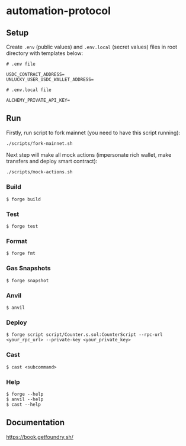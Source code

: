 # automation-protocol

## Setup

Create `.env` (public values) and `.env.local` (secret values) files in root directory with templates below:

```
# .env file

USDC_CONTRACT_ADDRESS=
UNLUCKY_USER_USDC_WALLET_ADDRESS=
```

```
# .env.local file

ALCHEMY_PRIVATE_API_KEY=
```

## Run

Firstly, run script to fork mainnet (you need to have this script running):

```bash
./scripts/fork-mainnet.sh
```

Next step will make all mock actions (impersonate rich wallet, make transfers and deploy smart contract):

```bash
./scripts/mock-actions.sh
```

### Build

```shell
$ forge build
```

### Test

```shell
$ forge test
```

### Format

```shell
$ forge fmt
```

### Gas Snapshots

```shell
$ forge snapshot
```

### Anvil

```shell
$ anvil
```

### Deploy

```shell
$ forge script script/Counter.s.sol:CounterScript --rpc-url <your_rpc_url> --private-key <your_private_key>
```

### Cast

```shell
$ cast <subcommand>
```

### Help

```shell
$ forge --help
$ anvil --help
$ cast --help
```

## Documentation

https://book.getfoundry.sh/
